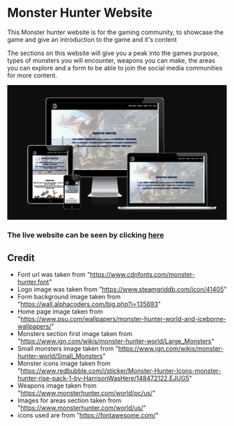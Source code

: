 # Monster Hunter Website

This Monster hunter website is for the gaming community, to showcase the game and give an introduction to the game and it's content

The sections on this website will give you a peak into the games purpose, types of monsters you will encounter, weapons you can make, the areas you can explore and a form to be able to join the social media communities for more content.

![Preview for the website on different screen sizes](assets/readme-assets/Website-preview.png)

### The live website can be seen by clicking [here](https://jordan-bungay.github.io/project-1-Monster-Hunter/)

## Credit

* Font url was taken from "https://www.cdnfonts.com/monster-hunter.font"
* Logo image was taken from "https://www.steamgriddb.com/icon/41405"
* Form background image taken from "https://wall.alphacoders.com/big.php?i=135693"
* Home page image taken from "https://www.psu.com/wallpapers/monster-hunter-world-and-iceborne-wallpapers/"
* Monsters section first image taken from "https://www.ign.com/wikis/monster-hunter-world/Large_Monsters"
* Small monsters image taken from "https://www.ign.com/wikis/monster-hunter-world/Small_Monsters"
* Monster icons image taken from "https://www.redbubble.com/i/sticker/Monster-Hunter-Icons-monster-hunter-rise-pack-1-by-HarrisonWasHere/148472122.EJUG5"
* Weapons image taken from "https://www.monsterhunter.com/world/pc/us/"
* Images for areas section taken from "https://www.monsterhunter.com/world/us/"
* icons used are from "https://fontawesome.com/"
